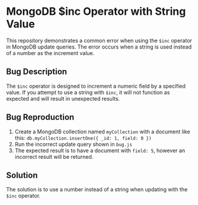 # MongoDB $inc Operator with String Value

This repository demonstrates a common error when using the `$inc` operator in MongoDB update queries. The error occurs when a string is used instead of a number as the increment value.

## Bug Description
The `$inc` operator is designed to increment a numeric field by a specified value.  If you attempt to use a string with `$inc`, it will not function as expected and will result in unexpected results.

## Bug Reproduction
1. Create a MongoDB collection named `myCollection` with a document like this: `db.myCollection.insertOne({ _id: 1, field: 0 })`
2. Run the incorrect update query shown in `bug.js`
3. The expected result is to have a document with `field: 5`, however an incorrect result will be returned.

## Solution
The solution is to use a number instead of a string when updating with the `$inc` operator.
